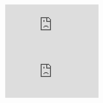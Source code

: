 ![Nature](https://github.com/erawn/EricRawn.github.io/blob/master/index.html)
![Trek](https://github.com/erawn/EricRawn.github.io/blob/master/startrek-master/index.html)

